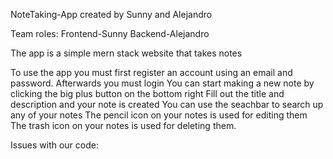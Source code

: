 NoteTaking-App created by Sunny and Alejandro


Team roles: 
Frontend-Sunny
Backend-Alejandro


The app is a simple mern stack website that takes notes

To use the app you must first register an account using an email and password.
Afterwards you must login
You can start making a new note by clicking the big plus button on the bottom right
Fill out the title and description and your note is created
You can use the seachbar to search up any of your notes
The pencil icon on your notes is used for editing them
The trash icon on your notes is used for deleting them.


Issues with our code:
